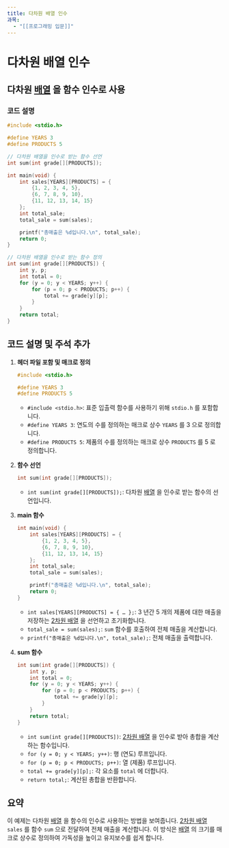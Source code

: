 ```yaml
---
title: 다차원 배열 인수
과목:
  - "[[프로그래밍 입문]]"
---
```


# 다차원 배열 인수

## 다차원 [배열](배열.md) 을 함수 인수로 사용

### 코드 설명

```c
#include <stdio.h>

#define YEARS 3
#define PRODUCTS 5

// 다차원 배열을 인수로 받는 함수 선언
int sum(int grade[][PRODUCTS]);

int main(void) {
    int sales[YEARS][PRODUCTS] = {
        {1, 2, 3, 4, 5},
        {6, 7, 8, 9, 10},
        {11, 12, 13, 14, 15}
    };
    int total_sale;
    total_sale = sum(sales);

    printf("총매출은 %d입니다.\n", total_sale);
    return 0;
}

// 다차원 배열을 인수로 받는 함수 정의
int sum(int grade[][PRODUCTS]) {
    int y, p;
    int total = 0;
    for (y = 0; y < YEARS; y++) {
        for (p = 0; p < PRODUCTS; p++) {
            total += grade[y][p];
        }
    }
    return total;
}
```

## 코드 설명 및 주석 추가

1. **헤더 파일 포함 및 매크로 정의**

   ```c
   #include <stdio.h>

   #define YEARS 3
   #define PRODUCTS 5
   ```

   - `#include <stdio.h>`: 표준 입출력 함수를 사용하기 위해 `stdio.h` 를 포함합니다.
   - `#define YEARS 3`: 연도의 수를 정의하는 매크로 상수 `YEARS` 를 3 으로 정의합니다.
   - `#define PRODUCTS 5`: 제품의 수를 정의하는 매크로 상수 `PRODUCTS` 를 5 로 정의합니다.

2. **함수 선언**

   ```c
   int sum(int grade[][PRODUCTS]);
   ```

   - `int sum(int grade[][PRODUCTS]);`: 다차원 [배열](배열.md) 을 인수로 받는 함수의 선언입니다.

3. **main 함수**

   ```c
   int main(void) {
       int sales[YEARS][PRODUCTS] = {
           {1, 2, 3, 4, 5},
           {6, 7, 8, 9, 10},
           {11, 12, 13, 14, 15}
       };
       int total_sale;
       total_sale = sum(sales);

       printf("총매출은 %d입니다.\n", total_sale);
       return 0;
   }
   ```

   - `int sales[YEARS][PRODUCTS] = { … };`: 3 년간 5 개의 제품에 대한 매출을 저장하는 [2차원 배열](2차원%20배열.md) 을 선언하고 초기화합니다.
   - `total_sale = sum(sales);`: `sum` 함수를 호출하여 전체 매출을 계산합니다.
   - `printf("총매출은 %d입니다.\n", total_sale);`: 전체 매출을 출력합니다.

4. **sum 함수**

   ```c
   int sum(int grade[][PRODUCTS]) {
       int y, p;
       int total = 0;
       for (y = 0; y < YEARS; y++) {
           for (p = 0; p < PRODUCTS; p++) {
               total += grade[y][p];
           }
       }
       return total;
   }
   ```

   - `int sum(int grade[][PRODUCTS])`: [2차원 배열](2차원%20배열.md) 을 인수로 받아 총합을 계산하는 함수입니다.
   - `for (y = 0; y < YEARS; y++)`: 행 (연도) 루프입니다.
   - `for (p = 0; p < PRODUCTS; p++)`: 열 (제품) 루프입니다.
   - `total += grade[y][p];`: 각 요소를 `total` 에 더합니다.
   - `return total;`: 계산된 총합을 반환합니다.

## 요약

이 예제는 다차원 [배열](배열.md) 을 함수의 인수로 사용하는 방법을 보여줍니다. [2차원 배열](2차원%20배열.md) `sales` 를 함수 `sum` 으로 전달하여 전체 매출을 계산합니다. 이 방식은 [배열](배열.md) 의 크기를 매크로 상수로 정의하여 가독성을 높이고 유지보수를 쉽게 합니다.
